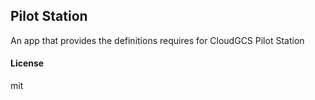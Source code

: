 ## Pilot Station

An app that provides the definitions requires for CloudGCS Pilot Station

#### License

mit